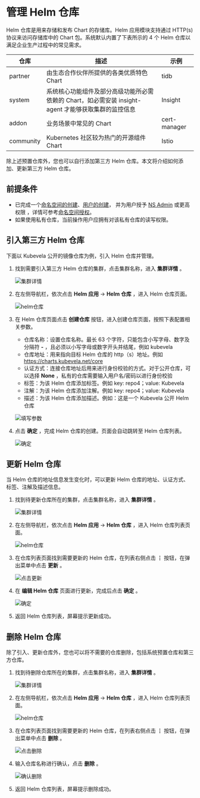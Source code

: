 # 管理 Helm 仓库

Helm 仓库是用来存储和发布 Chart 的存储库。Helm 应用模块支持通过 HTTP(s) 协议来访问存储库中的 Chart 包。系统默认内置了下表所示的 4 个 Helm 仓库以满足企业生产过程中的常见需求。

| 仓库      | 描述                                                         | 示例  |
| --------- | ------------------------------------------------------------ | ------------ |
| partner   | 由生态合作伙伴所提供的各类优质特色 Chart                     | tidb         |
| system    | 系统核心功能组件及部分高级功能所必需依赖的 Chart，如必需安装 insight-agent 才能够获取集群的监控信息| Insight      |
| addon     | 业务场景中常见的 Chart                                       | cert-manager |
| community | Kubernetes 社区较为热门的开源组件 Chart                      | Istio        |

除上述预置仓库外，您也可以自行添加第三方 Helm 仓库。本文将介绍如何添加、更新第三方 Helm 仓库。

## 前提条件

- 已完成一个[命名空间的创建](../namespaces/createns.md)、[用户的创建](../../../ghippo/user-guide/access-control/user.md)，
  并为用户授予 [NS Admin](../permissions/permission-brief.md#ns-admin) 或更高权限 ，详情可参考[命名空间授权](../permissions/cluster-ns-auth.md)。
- 如果使用私有仓库，当前操作用户应拥有对该私有仓库的读写权限。

## 引入第三方 Helm 仓库

下面以 Kubevela 公开的镜像仓库为例，引入 Helm 仓库并管理。

1. 找到需要引入第三方 Helm 仓库的集群，点击集群名称，进入 __集群详情__ 。

    ![集群详情](https://docs.daocloud.io/daocloud-docs-images/docs/kpanda/images/crd01.png)

2. 在左侧导航栏，依次点击 __Helm 应用__ -> __Helm 仓库__ ，进入 Helm 仓库页面。

    ![helm仓库](https://docs.daocloud.io/daocloud-docs-images/docs/kpanda/images/helmrepo01.png)

3. 在 Helm 仓库页面点击 __创建仓库__ 按钮，进入创建仓库页面，按照下表配置相关参数。

    - 仓库名称：设置仓库名称。最长 63 个字符，只能包含小写字母、数字及分隔符 __-__ ，且必须以小写字母或数字开头并结尾，例如 kubevela
    - 仓库地址：用来指向目标 Helm 仓库的 http（s）地址。例如 <https://charts.kubevela.net/core>
    - 认证方式：连接仓库地址后用来进行身份校验的方式。对于公开仓库，可以选择 __None__ ，私有的仓库需要输入用户名/密码以进行身份校验
    - 标签：为该 Helm 仓库添加标签。例如 key: repo4；value: Kubevela
    - 注解：为该 Helm 仓库添加注解。例如 key: repo4；value: Kubevela
    - 描述：为该 Helm 仓库添加描述。例如：这是一个 Kubevela 公开 Helm 仓库

    ![填写参数](https://docs.daocloud.io/daocloud-docs-images/docs/kpanda/images/helmrepo02.png)

4. 点击 __确定__ ，完成 Helm 仓库的创建。页面会自动跳转至 Helm 仓库列表。

    ![确定](https://docs.daocloud.io/daocloud-docs-images/docs/kpanda/images/helmrepo03.png)

## 更新 Helm 仓库

当 Helm 仓库的地址信息发生变化时，可以更新 Helm 仓库的地址、认证方式、标签、注解及描述信息。

1. 找到待更新仓库所在的集群，点击集群名称，进入 __集群详情__ 。

    ![集群详情](https://docs.daocloud.io/daocloud-docs-images/docs/kpanda/images/crd01.png)

2. 在左侧导航栏，依次点击 __Helm 应用__ -> __Helm 仓库__ ，进入 Helm 仓库列表页面。

    ![helm仓库](https://docs.daocloud.io/daocloud-docs-images/docs/kpanda/images/helmrepo01.png)

3. 在仓库列表页面找到需要更新的 Helm 仓库，在列表右侧点击 __⋮__ 按钮，在弹出菜单中点击 __更新__ 。

    ![点击更新](https://docs.daocloud.io/daocloud-docs-images/docs/kpanda/images/helmrepo04.png)

4. 在 __编辑 Helm 仓库__ 页面进行更新，完成后点击 __确定__ 。

    ![确定](https://docs.daocloud.io/daocloud-docs-images/docs/kpanda/images/helmrepo05.png)

5. 返回 Helm 仓库列表，屏幕提示更新成功。

## 删除 Helm 仓库

除了引入、更新仓库外，您也可以将不需要的仓库删除，包括系统预置仓库和第三方仓库。

1. 找到待删除仓库所在的集群，点击集群名称，进入 __集群详情__ 。

    ![集群详情](https://docs.daocloud.io/daocloud-docs-images/docs/kpanda/images/crd01.png)

2. 在左侧导航栏，依次点击 __Helm 应用__ -> __Helm 仓库__ ，进入 Helm 仓库列表页面。

    ![helm仓库](https://docs.daocloud.io/daocloud-docs-images/docs/kpanda/images/helmrepo01.png)

3. 在仓库列表页面找到需要更新的 Helm 仓库，在列表右侧点击 __⋮__ 按钮，在弹出菜单中点击 __删除__ 。

    ![点击删除](https://docs.daocloud.io/daocloud-docs-images/docs/kpanda/images/helmrepo07.png)

4. 输入仓库名称进行确认，点击 __删除__ 。

    ![确认删除](https://docs.daocloud.io/daocloud-docs-images/docs/kpanda/images/helmrepo08.png)

5. 返回 Helm 仓库列表，屏幕提示删除成功。
